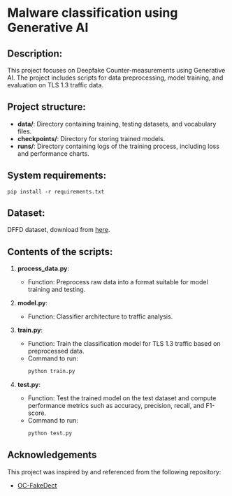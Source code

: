 # Malware classification using Generative AI

## Description:
This project focuses on Deepfake Counter-measurements using Generative AI. The project includes scripts for data preprocessing, model training, and evaluation on TLS 1.3 traffic data.

## Project structure:

- **data/**: Directory containing training, testing datasets, and vocabulary files.
- **checkpoints/**: Directory for storing trained models.
- **runs/**: Directory containing logs of the training process, including loss and performance charts.

## System requirements:
```
pip install -r requirements.txt
```

## Dataset:

DFFD dataset, download from [here](https://www.cse.msu.edu/computervision/dffd_dataset/).

## Contents of the scripts:

1. **process_data.py**:
   - Function: Preprocess raw data into a format suitable for model training and testing.

2. **model.py**:
   - Function: Classifier architecture to traffic analysis.

3. **train.py**:
   - Function: Train the classification model for TLS 1.3 traffic based on preprocessed data.
   - Command to run:
     ```bash
     python train.py
     ```

4. **test.py**:
   - Function: Test the trained model on the test dataset and compute performance metrics such as accuracy, precision, recall, and F1-score.
   - Command to run:
     ```bash
     python test.py
     ```
     
## Acknowledgements

This project was inspired by and referenced from the following repository:
- [OC-FakeDect](https://github.com/jumpycat/OC-FakeDect.git) 
